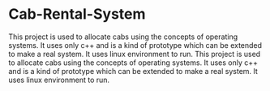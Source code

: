 # Cab-Rental-System
This project is used to allocate cabs using the concepts of operating systems. It uses only c++ and is a kind of prototype which can be extended to make a real system. It uses linux environment to run.
This project is used to allocate cabs using the concepts of operating systems. It uses only c++ and is a kind of prototype which can be extended to make a real system. It uses linux environment to run.

